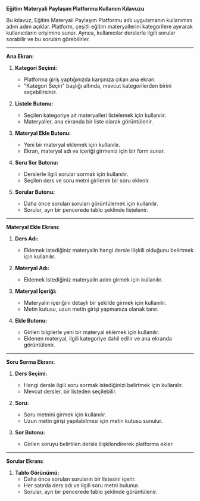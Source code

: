 **Eğitim Materyali Paylaşım Platformu Kullanım Kılavuzu**

Bu kılavuz, Eğitim Materyali Paylaşım Platformu adlı uygulamanın kullanımını adım adım açıklar. Platform, çeşitli eğitim materyallerini kategorilere ayırarak kullanıcıların erişimine sunar. Ayrıca, kullanıcılar derslerle ilgili sorular sorabilir ve bu soruları görebilirler.

---

**Ana Ekran:**

1. **Kategori Seçimi:**
   - Platforma giriş yaptığınızda karşınıza çıkan ana ekran.
   - "Kategori Seçin" başlığı altında, mevcut kategorilerden birini seçebilirsiniz.
   
2. **Listele Butonu:**
   - Seçilen kategoriye ait materyalleri listelemek için kullanılır.
   - Materyaller, ana ekranda bir liste olarak görüntülenir.

3. **Materyal Ekle Butonu:**
   - Yeni bir materyal eklemek için kullanılır.
   - Ekran, materyal adı ve içeriği girmeniz için bir form sunar.

4. **Soru Sor Butonu:**
   - Derslerle ilgili sorular sormak için kullanılır.
   - Seçilen ders ve soru metni girilerek bir soru eklenir.

5. **Sorular Butonu:**
   - Daha önce sorulan soruları görüntülemek için kullanılır.
   - Sorular, ayrı bir pencerede tablo şeklinde listelenir.

---

**Materyal Ekle Ekranı:**

1. **Ders Adı:**
   - Eklemek istediğiniz materyalin hangi dersle ilişkili olduğunu belirtmek için kullanılır.

2. **Materyal Adı:**
   - Eklemek istediğiniz materyalin adını girmek için kullanılır.

3. **Materyal İçeriği:**
   - Materyalin içeriğini detaylı bir şekilde girmek için kullanılır.
   - Metin kutusu, uzun metin girişi yapmanıza olanak tanır.

4. **Ekle Butonu:**
   - Girilen bilgilerle yeni bir materyal eklemek için kullanılır.
   - Eklenen materyal, ilgili kategoriye dahil edilir ve ana ekranda görüntülenir.

---

**Soru Sorma Ekranı:**

1. **Ders Seçimi:**
   - Hangi dersle ilgili soru sormak istediğinizi belirtmek için kullanılır.
   - Mevcut dersler, bir listeden seçilebilir.

2. **Soru:**
   - Soru metnini girmek için kullanılır.
   - Uzun metin girişi yapılabilmesi için metin kutusu sunulur.

3. **Sor Butonu:**
   - Girilen soruyu belirtilen dersle ilişkilendirerek platforma ekler.

---

**Sorular Ekranı:**

1. **Tablo Görünümü:**
   - Daha önce sorulan soruların bir listesini içerir.
   - Her satırda ders adı ve ilgili soru metni bulunur.
   - Sorular, ayrı bir pencerede tablo şeklinde görüntülenir.

